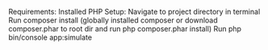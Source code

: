 Requirements: 
    Installed PHP
Setup:
    Navigate to project directory in terminal
    Run composer install (globally installed composer or download composer.phar to root dir and run php composer.phar install)
    Run php bin/console app:simulate